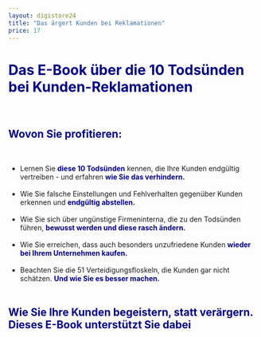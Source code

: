 ```yaml
---
layout: digistore24
title: "Das ärgert Kunden bei Reklamationen"
price: 17
---
```

<h1><strong><span style="color:#000080;"> Das E-Book &#xFC;ber die 10 Tods&#xFC;nden bei Kunden-Reklamationen &#xA0; &#xA0; </span></strong></h1><br>
<h2><strong><span style="color:#000080;">Wovon Sie profitieren: &#xA0; &#xA0; </span></strong></h2><br>
<ul><li>Lernen Sie <strong><span style="color:#000080;">diese 10 Tods&#xFC;nden</span></strong> kennen, die Ihre Kunden endg&#xFC;ltig vertreiben - und erfahren <strong><span style="color:#000080;">wie Sie das verhindern. &#xA0; </span></strong></li><br>
<li>Wie Sie falsche Einstellungen und Fehlverhalten gegen&#xFC;ber Kunden erkennen und <strong><span style="color:#000080;">endg&#xFC;ltig abstellen. &#xA0; </span></strong></li><br>
<li>Wie Sie sich &#xFC;ber ung&#xFC;nstige Firmeninterna, die zu den Tods&#xFC;nden f&#xFC;hren, <strong><span style="color:#000080;">bewusst werden und diese rasch &#xE4;ndern. &#xA0; </span></strong></li><br>
<li>Wie Sie erreichen, dass auch besonders unzufriedene Kunden <strong><span style="color:#000080;">wieder bei Ihrem Unternehmen kaufen. &#xA0; </span></strong></li><br>
<li>Beachten Sie die 51 Verteidigungsfloskeln, die Kunden gar nicht sch&#xE4;tzen. <strong><span style="color:#000080;">Und wie Sie es besser machen.&#xA0; &#xA0; &#xA0; &#xA0; </span></strong></li><br>
</ul><h2><strong><span style="color:#000080;">Wie Sie Ihre Kunden begeistern, statt ver&#xE4;rgern. Dieses E-Book unterst&#xFC;tzt Sie dabei &#xA0;</span></strong><br><br></h2>